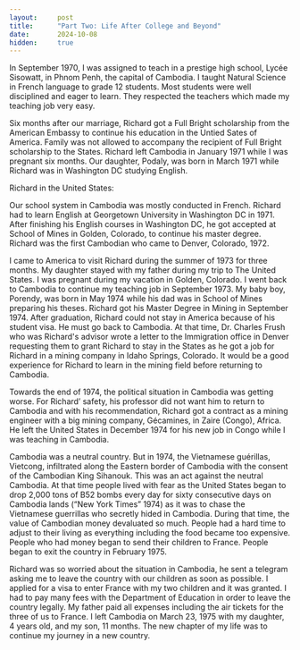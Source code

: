 ```yaml
---
layout:     post
title:      "Part Two: Life After College and Beyond"
date:       2024-10-08
hidden:     true
---
```


In September 1970, I was assigned to teach in a prestige high school, Lycée Sisowatt, in Phnom Penh, the capital of Cambodia. I taught Natural Science in French language to grade 12 students. Most students were well disciplined and eager to learn. They respected the teachers which made my teaching job very easy.

Six months after our marriage, Richard got a Full Bright scholarship from the American Embassy to continue his education in the Untied Sates of America. Family was not allowed to accompany the recipient of Full Bright scholarship to the States. Richard left Cambodia in January 1971 while I was pregnant six months. Our daughter, Podaly, was born in March 1971 while Richard was in Washington DC studying English.

Richard in the United States:

Our school system in Cambodia was mostly conducted in French. Richard had to learn English at Georgetown University in Washington DC in 1971. After finishing his English courses in Washington DC, he got accepted at School of Mines in Golden, Colorado, to continue his master degree. Richard was the first Cambodian who came to Denver, Colorado, 1972.

I came to America to visit Richard during the summer of 1973 for three months. My daughter stayed with my father during my trip to The United States. I was pregnant during my vacation in Golden, Colorado. I went back to Cambodia to continue my teaching job in September 1973. My baby boy, Porendy, was born in May 1974 while his dad was in School of Mines preparing his theses. Richard got his Master Degree in Mining in September 1974. After graduation, Richard could not stay in America because of his student visa. He must go back to Cambodia. At that time, Dr. Charles Frush who was Richard's advisor wrote a letter to the Immigration office in Denver requesting them to grant Richard to stay in the States as he got a job for Richard in a mining company in Idaho Springs, Colorado. It would be a good experience for Richard to learn in the mining field before returning to Cambodia.

Towards the end of 1974, the political situation in Cambodia was getting worse. For Richard’ safety, his professor did not want him to return to Cambodia and with his recommendation, Richard got a contract as a mining engineer with a big mining company, Gécamines, in Zaire (Congo), Africa. He left the United States in December 1974 for his new job in Congo while I was teaching in Cambodia.

Cambodia was a neutral country. But in 1974, the Vietnamese guérillas, Vietcong, infiltrated along the Eastern border of Cambodia with the consent of the Cambodian King Sihanouk. This was an act against the neutral Cambodia. At that time people lived with fear as the United States began to drop 2,000 tons of B52 bombs every day for sixty consecutive days on Cambodia lands (“New York Times” 1974) as it was to chase the Vietnamese guerrillas who secretly hided in Cambodia. During that time, the value of Cambodian money devaluated so much. People had a hard time to adjust to their living as everything including the food became too expensive. People who had money began to send their children to France. People began to exit the country in February 1975.

Richard was so worried about the situation in Cambodia, he sent a telegram asking me to leave the country with our children as soon as possible. I applied for a visa to enter France with my two children and it was granted. I had to pay many fees with the Department of Education in order to leave the country legally. My father paid all expenses including the air tickets for the three of us to France. I left Cambodia on March 23, 1975 with my daughter, 4 years old, and my son, 11 months. The new chapter of my life was to continue my journey in a new country.